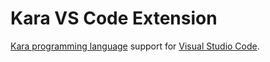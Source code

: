 # Kara VS Code Extension

[Kara programming language](https://kara-lang.org) support for [Visual Studio
Code](https://code.visualstudio.com).